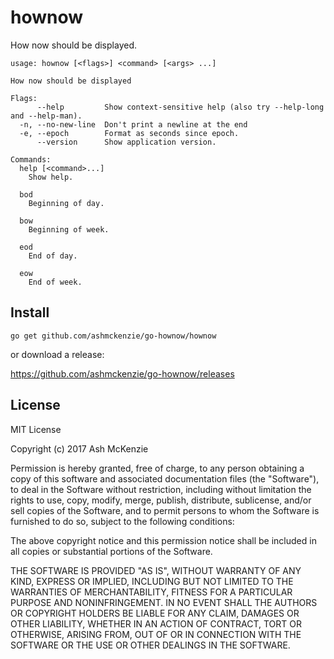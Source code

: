 hownow
======

How now should be displayed.

```
usage: hownow [<flags>] <command> [<args> ...]

How now should be displayed

Flags:
      --help         Show context-sensitive help (also try --help-long and --help-man).
  -n, --no-new-line  Don't print a newline at the end
  -e, --epoch        Format as seconds since epoch.
      --version      Show application version.

Commands:
  help [<command>...]
    Show help.

  bod
    Beginning of day.

  bow
    Beginning of week.

  eod
    End of day.

  eow
    End of week.
```

Install
-------

`go get github.com/ashmckenzie/go-hownow/hownow`

or download a release:

https://github.com/ashmckenzie/go-hownow/releases

License
-------

MIT License

Copyright (c) 2017 Ash McKenzie

Permission is hereby granted, free of charge, to any person obtaining a copy
of this software and associated documentation files (the "Software"), to deal
in the Software without restriction, including without limitation the rights
to use, copy, modify, merge, publish, distribute, sublicense, and/or sell
copies of the Software, and to permit persons to whom the Software is
furnished to do so, subject to the following conditions:

The above copyright notice and this permission notice shall be included in all
copies or substantial portions of the Software.

THE SOFTWARE IS PROVIDED "AS IS", WITHOUT WARRANTY OF ANY KIND, EXPRESS OR
IMPLIED, INCLUDING BUT NOT LIMITED TO THE WARRANTIES OF MERCHANTABILITY,
FITNESS FOR A PARTICULAR PURPOSE AND NONINFRINGEMENT. IN NO EVENT SHALL THE
AUTHORS OR COPYRIGHT HOLDERS BE LIABLE FOR ANY CLAIM, DAMAGES OR OTHER
LIABILITY, WHETHER IN AN ACTION OF CONTRACT, TORT OR OTHERWISE, ARISING FROM,
OUT OF OR IN CONNECTION WITH THE SOFTWARE OR THE USE OR OTHER DEALINGS IN THE
SOFTWARE.

